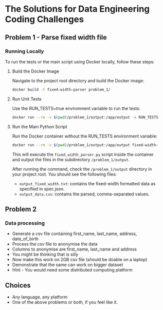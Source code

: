 # The Solutions for Data Engineering Coding Challenges

## Problem 1 - Parse fixed width file

### Running Locally

To run the tests or the main script using Docker locally, follow these steps:

1. Build the Docker Image

    Navigate to the project root directory and build the Docker image:

    ```bash
    docker build -t fixed-width-parser problem_1/
    ```

2. Run Unit Tests

    Use the RUN_TESTS=true environment variable to run the tests:

    ```bash
    docker run --rm -v $(pwd)/problem_1/output:/app/output -e RUN_TESTS=true fixed-width-parser
    ```

3. Run the Main Python Script

    Run the Docker container without the RUN_TESTS environment variable:

    ```bash
    docker run --rm -v $(pwd)/problem_1/output:/app/output fixed-width-parser
    ```

    This will execute the `fixed_width_parser.py` script inside the container and output the files in the subdirectory `/problem_1/output`.

    After running the command, check the `/problem_1/output` directory in your project root. You should see the following files:
    - `output_fixed_width.txt`: contains the fixed-width formatted data as specified in spec.json.
    - `output_data.csv`: contains the parsed, comma-separated values.


## Problem 2

### Data processing

- Generate a csv file containing first_name, last_name, address, date_of_birth
- Process the csv file to anonymise the data
- Columns to anonymise are first_name, last_name and address
- You might be thinking  that is silly
- Now make this work on 2GB csv file (should be doable on a laptop)
- Demonstrate that the same can work on bigger dataset
- Hint - You would need some distributed computing platform

## Choices

- Any language, any platform
- One of the above problems or both, if you feel like it.